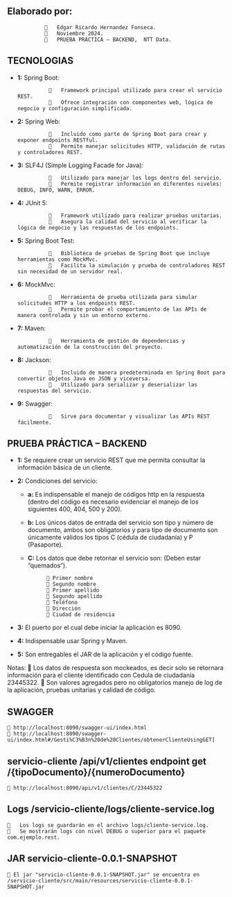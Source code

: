 ## Elaborado por: 

					Edgar Ricardo Hernandez Fonseca.
					Noviembre 2024.
					PRUEBA PRÁCTICA – BACKEND,  NTT Data. 



## TECNOLOGIAS

- **1:**	Spring Boot: 
				
					Framework principal utilizado para crear el servicio REST.
					Ofrece integración con componentes web, lógica de negocio y configuración simplificada.


- **2:**	Spring Web:

					Incluido como parte de Spring Boot para crear y exponer endpoints RESTful.
					Permite manejar solicitudes HTTP, validación de rutas y controladores REST.


- **3:**	SLF4J (Simple Logging Facade for Java):

					Utilizado para manejar los logs dentro del servicio.
					Permite registrar información en diferentes niveles: DEBUG, INFO, WARN, ERROR.


- **4:**	JUnit 5:

					Framework utilizado para realizar pruebas unitarias.
					Asegura la calidad del servicio al verificar la lógica de negocio y las respuestas de los endpoints.


- **5:**	Spring Boot Test:

					Biblioteca de pruebas de Spring Boot que incluye herramientas como MockMvc.
					Facilita la simulación y prueba de controladores REST sin necesidad de un servidor real.
				

- **6:**	MockMvc:

					Herramienta de prueba utilizada para simular solicitudes HTTP a los endpoints REST.
					Permite probar el comportamiento de las APIs de manera controlada y sin un entorno externo.


- **7:**	Maven:
				
					Herramienta de gestión de dependencias y automatización de la construcción del proyecto.


- **8:**	Jackson:

					Incluido de manera predeterminada en Spring Boot para convertir objetos Java en JSON y viceversa.
					Utilizado para serializar y deserializar las respuestas del servicio.


- **9:**	Swagger:

					Sirve para documentar y visualizar las APIs REST fácilmente.



## PRUEBA PRÁCTICA – BACKEND

- **1:**	Se requiere crear un servicio REST que me permita consultar la información básica de un cliente. 

- **2:**	Condiciones del servicio: 
	- **a:**	Es indispensable el manejo de códigos http en la respuesta (dentro del código es necesario evidenciar el manejo de los siguientes 400, 404, 500 y 200).
	
	- **b:**	Los únicos datos de entrada del servicio son tipo y número de documento, ambos son obligatorios y para tipo de documento son únicamente válidos los tipos C (cédula de ciudadanía) y P (Pasaporte).
	
	- **C:**	Los datos que debe retornar el servicio son: (Deben estar “quemados”).
	
				 Primer nombre
				 Segundo nombre
				 Primer apellido
				 Segundo apellido
				 Teléfono
				 Dirección
				 Ciudad de residencia
	
- **3:**	El puerto por el cual debe iniciar la aplicación es 8090.

- **4:**	Indispensable usar Spring y Maven.

- **5:**	Son entregables el JAR de la aplicación y el código fuente.


Notas:
 Los datos de respuesta son mockeados, es decir solo se retornara información para el cliente identificado con Cedula de ciudadanía 23445322.
 Son valores agregados pero no obligatorios manejo de log de la aplicación, pruebas unitarias y calidad de código.



## SWAGGER

	 http://localhost:8090/swagger-ui/index.html
	 http://localhost:8090/swagger-ui/index.html#/Gesti%C3%B3n%20de%20Clientes/obtenerClienteUsingGET]



## servicio-cliente /api/v1/clientes endpoint get /{tipoDocumento}/{numeroDocumento}  

	 http://localhost:8090/api/v1/clientes/C/23445322
	


## Logs  /servicio-cliente/logs/cliente-service.log

		Los logs se guardarán en el archivo logs/cliente-service.log.
		Se mostrarán logs con nivel DEBUG o superior para el paquete com.ejemplo.rest.

	
## JAR servicio-cliente-0.0.1-SNAPSHOT

	 El jar "servicio-cliente-0.0.1-SNAPSHOT.jar" se encuentra en /servicio-cliente/src/main/resources/servicio-cliente-0.0.1-SNAPSHOT.jar
